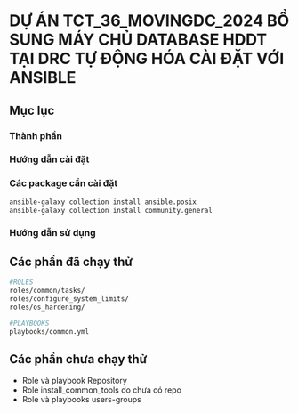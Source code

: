 # DỰ ÁN TCT_36_MOVINGDC_2024 BỔ SUNG MÁY CHỦ DATABASE HDDT TẠI DRC TỰ ĐỘNG HÓA CÀI ĐẶT VỚI ANSIBLE

## Mục lục

### Thành phần

### Hướng dẫn cài đặt

### Các package cần cài đặt

```bash
ansible-galaxy collection install ansible.posix
ansible-galaxy collection install community.general
```

### Hướng dẫn sử dụng

## Các phần đã chạy thử

```bash
#ROLES
roles/common/tasks/
roles/configure_system_limits/
roles/os_hardening/

#PLAYBOOKS
playbooks/common.yml


```

## Các phần chưa chạy thử

- Role và playbook Repository
- Role install_common_tools do chưa có repo
- Role và playbooks users-groups